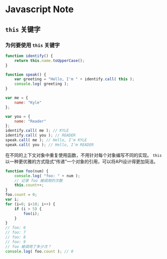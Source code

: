 # Javascript Note

## `this` 关键字

### 为何要使用 `this` 关键字

```javascript
function identify() {
    return this.name.toUpperCase();
}

function speak() {
    var greeting = "Hello, I'm " + identify.call( this );
    console.log( greeting );
}

var me = {
    name: "Kyle"
};

var you = {
    name: "Reader"
};
identify.call( me ); // KYLE
identify.call( you ); // READER
speak.call( me ); // Hello, I'm KYLE
speak.call( you ); // Hello, I'm READER
```

在不同的上下文对象中重复使用函数，不用针对每个对象编写不同的实现。
`this` 以一种更优雅的方式隐式“传递”一个对象的引用，可以将API设计得更加简洁。

```javascript
function foo(num) {
    console.log( "foo: " + num );
    // 记录 foo 被调用的次数
    this.count++;
} 
foo.count = 0;
var i;
for (i=0; i<10; i++) {
    if (i > 5) {
        foo(i);
    }
} 
// foo: 6
// foo: 7
// foo: 8
// foo: 9
// foo 被调用了多少次？
console.log( foo.count ); // 0
```

